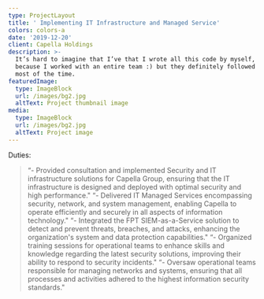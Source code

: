 ```yaml
---
type: ProjectLayout
title: ' Implementing IT Infrastructure and Managed Service'
colors: colors-a
date: '2019-12-20'
client: Capella Holdings
description: >-
  It’s hard to imagine that I’ve that I wrote all this code by myself, probably
  because I worked with an entire team :) but they definitely followed my lead
  most of the time.
featuredImage:
  type: ImageBlock
  url: /images/bg2.jpg
  altText: Project thumbnail image
media:
  type: ImageBlock
  url: /images/bg2.jpg
  altText: Project image
---
```

Duties:
> “- Provided consultation and implemented Security and IT infrastructure solutions for Capella Group, ensuring that
the IT infrastructure is designed and deployed with optimal security and high performance."
> “- Delivered IT Managed Services encompassing security, network, and system management, enabling Capella to
operate efficiently and securely in all aspects of information technology."
> “- Integrated the FPT SIEM-as-a-Service solution to detect and prevent threats, breaches, and attacks, enhancing the
organization's system and data protection capabilities."
> “- Organized training sessions for operational teams to enhance skills and knowledge regarding the latest security
solutions, improving their ability to respond to security incidents."
> “- Oversaw operational teams responsible for managing networks and systems, ensuring that all processes and
activities adhered to the highest information security standards."